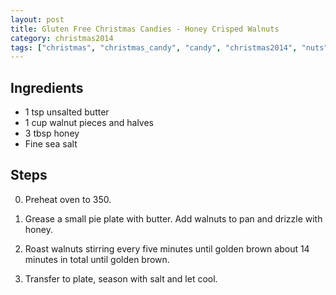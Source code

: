 ```yaml
---
layout: post
title: Gluten Free Christmas Candies - Honey Crisped Walnuts
category: christmas2014
tags: ["christmas", "christmas_candy", "candy", "christmas2014", "nuts"]
---
```


## Ingredients

* 1 tsp unsalted butter
* 1 cup walnut pieces and halves
* 3 tbsp honey
* Fine sea salt

## Steps

0. Preheat oven to 350. 

1. Grease a small pie plate with butter. Add walnuts to pan and drizzle with honey.

2. Roast walnuts stirring every five minutes until golden brown about 14 minutes in total until golden brown.

3. Transfer to plate, season with salt and let cool.
